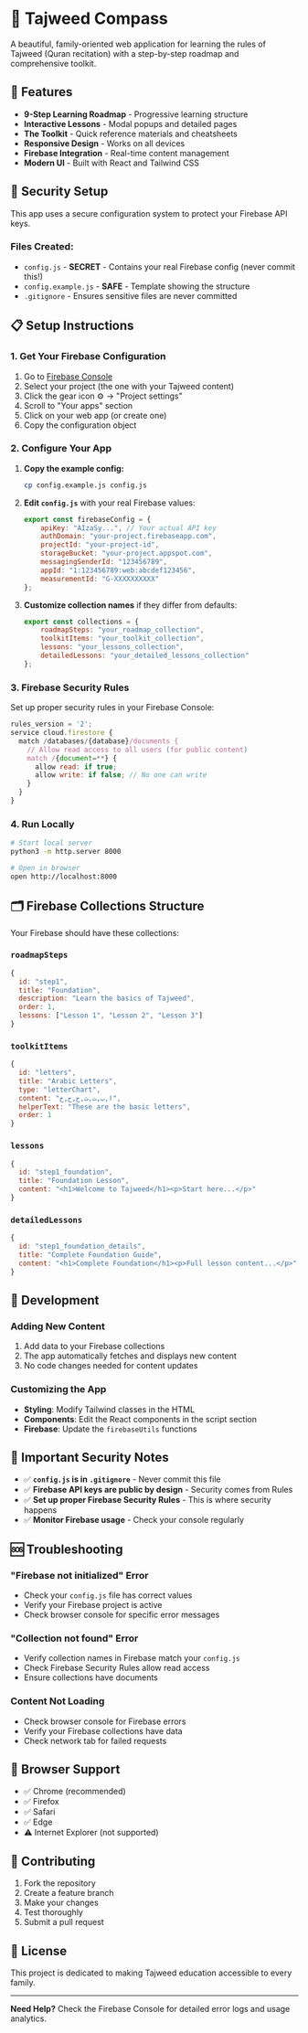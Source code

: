 # 🧭 Tajweed Compass

A beautiful, family-oriented web application for learning the rules of Tajweed (Quran recitation) with a step-by-step roadmap and comprehensive toolkit.

## 🚀 Features

- **9-Step Learning Roadmap** - Progressive learning structure
- **Interactive Lessons** - Modal popups and detailed pages
- **The Toolkit** - Quick reference materials and cheatsheets
- **Responsive Design** - Works on all devices
- **Firebase Integration** - Real-time content management
- **Modern UI** - Built with React and Tailwind CSS

## 🔐 Security Setup

This app uses a secure configuration system to protect your Firebase API keys.

### **Files Created:**
- `config.js` - **SECRET** - Contains your real Firebase config (never commit this!)
- `config.example.js` - **SAFE** - Template showing the structure
- `.gitignore` - Ensures sensitive files are never committed

## 📋 Setup Instructions

### **1. Get Your Firebase Configuration**

1. Go to [Firebase Console](https://console.firebase.google.com)
2. Select your project (the one with your Tajweed content)
3. Click the gear icon ⚙️ → "Project settings"
4. Scroll to "Your apps" section
5. Click on your web app (or create one)
6. Copy the configuration object

### **2. Configure Your App**

1. **Copy the example config:**
   ```bash
   cp config.example.js config.js
   ```

2. **Edit `config.js`** with your real Firebase values:
   ```javascript
   export const firebaseConfig = {
       apiKey: "AIzaSy...", // Your actual API key
       authDomain: "your-project.firebaseapp.com",
       projectId: "your-project-id",
       storageBucket: "your-project.appspot.com",
       messagingSenderId: "123456789",
       appId: "1:123456789:web:abcdef123456",
       measurementId: "G-XXXXXXXXXX"
   };
   ```

3. **Customize collection names** if they differ from defaults:
   ```javascript
   export const collections = {
       roadmapSteps: "your_roadmap_collection",
       toolkitItems: "your_toolkit_collection",
       lessons: "your_lessons_collection",
       detailedLessons: "your_detailed_lessons_collection"
   };
   ```

### **3. Firebase Security Rules**

Set up proper security rules in your Firebase Console:

```javascript
rules_version = '2';
service cloud.firestore {
  match /databases/{database}/documents {
    // Allow read access to all users (for public content)
    match /{document=**} {
      allow read: if true;
      allow write: if false; // No one can write
    }
  }
}
```

### **4. Run Locally**

```bash
# Start local server
python3 -m http.server 8000

# Open in browser
open http://localhost:8000
```

## 🗂️ Firebase Collections Structure

Your Firebase should have these collections:

### **`roadmapSteps`**
```javascript
{
  id: "step1",
  title: "Foundation",
  description: "Learn the basics of Tajweed",
  order: 1,
  lessons: ["Lesson 1", "Lesson 2", "Lesson 3"]
}
```

### **`toolkitItems`**
```javascript
{
  id: "letters",
  title: "Arabic Letters",
  type: "letterChart",
  content: "ا,ب,ت,ث,ج,ح,خ",
  helperText: "These are the basic letters",
  order: 1
}
```

### **`lessons`**
```javascript
{
  id: "step1_foundation",
  title: "Foundation Lesson",
  content: "<h1>Welcome to Tajweed</h1><p>Start here...</p>"
}
```

### **`detailedLessons`**
```javascript
{
  id: "step1_foundation_details",
  title: "Complete Foundation Guide",
  content: "<h1>Complete Foundation</h1><p>Full lesson content...</p>"
}
```

## 🔧 Development

### **Adding New Content**
1. Add data to your Firebase collections
2. The app automatically fetches and displays new content
3. No code changes needed for content updates

### **Customizing the App**
- **Styling**: Modify Tailwind classes in the HTML
- **Components**: Edit the React components in the script section
- **Firebase**: Update the `firebaseUtils` functions

## 🚨 Important Security Notes

- ✅ **`config.js` is in `.gitignore`** - Never commit this file
- ✅ **Firebase API keys are public by design** - Security comes from Rules
- ✅ **Set up proper Firebase Security Rules** - This is where security happens
- ✅ **Monitor Firebase usage** - Check your console regularly

## 🆘 Troubleshooting

### **"Firebase not initialized" Error**
- Check your `config.js` file has correct values
- Verify your Firebase project is active
- Check browser console for specific error messages

### **"Collection not found" Error**
- Verify collection names in Firebase match your `config.js`
- Check Firebase Security Rules allow read access
- Ensure collections have documents

### **Content Not Loading**
- Check browser console for Firebase errors
- Verify your Firebase collections have data
- Check network tab for failed requests

## 📱 Browser Support

- ✅ Chrome (recommended)
- ✅ Firefox
- ✅ Safari
- ✅ Edge
- ⚠️ Internet Explorer (not supported)

## 🤝 Contributing

1. Fork the repository
2. Create a feature branch
3. Make your changes
4. Test thoroughly
5. Submit a pull request

## 📄 License

This project is dedicated to making Tajweed education accessible to every family.

---

**Need Help?** Check the Firebase Console for detailed error logs and usage analytics.
